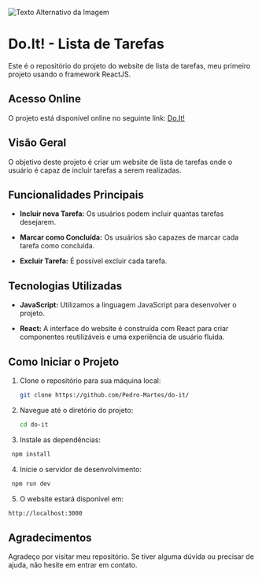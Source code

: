 ![Texto Alternativo da Imagem](https://avatars.githubusercontent.com/u/38743714?v=4)

# Do.It! - Lista de Tarefas

Este é o repositório do projeto do website de lista de tarefas, meu primeiro projeto usando o framework ReactJS.

## Acesso Online

O projeto está disponível online no seguinte link:
[Do.It!](https://do-it-ivory.vercel.app/)

## Visão Geral

O objetivo deste projeto é criar um website de lista de tarefas onde o usuário é capaz de incluir tarefas a serem realizadas.

## Funcionalidades Principais

- **Incluir nova Tarefa:** Os usuários podem incluir quantas tarefas desejarem.

- **Marcar como Concluída:** Os usuários são capazes de marcar cada tarefa como concluída.

- **Excluir Tarefa:** É possível excluir cada tarefa.

## Tecnologias Utilizadas

- **JavaScript:** Utilizamos a linguagem JavaScript para desenvolver o projeto.

- **React:** A interface do website é construída com React para criar componentes reutilizáveis e uma experiência de usuário fluida.

## Como Iniciar o Projeto

1. Clone o repositório para sua máquina local:

   ```bash
   git clone https://github.com/Pedro-Martes/do-it/
   ```


2. Navegue até o diretório do projeto:

   ```bash
   cd do-it
   ```

3. Instale as dependências:
  ```bash
   npm install
```
4. Inicie o servidor de desenvolvimento:
  ```bash
   npm run dev
```
5. O website estará disponível em:
  ```bash
 http://localhost:3000
 ```

## Agradecimentos
Agradeço por visitar meu repositório. Se tiver alguma dúvida ou precisar de ajuda, não hesite em entrar em contato.



